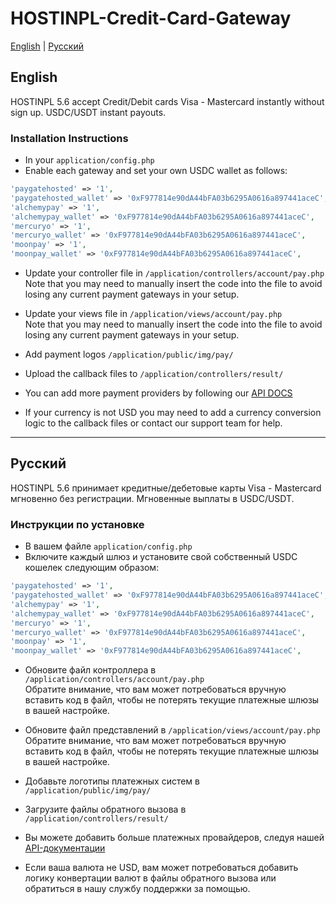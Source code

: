 # HOSTINPL-Credit-Card-Gateway

[English](#english) | [Русский](#russian)

<a name="english"></a>
## English

HOSTINPL 5.6 accept Credit/Debit cards Visa - Mastercard instantly without sign up. USDC/USDT instant payouts.

### Installation Instructions

* In your `application/config.php`
* Enable each gateway and set your own USDC wallet as follows:

```php
'paygatehosted' => '1',
'paygatehosted_wallet' => '0xF977814e90dA44bFA03b6295A0616a897441aceC',
'alchemypay' => '1',
'alchemypay_wallet' => '0xF977814e90dA44bFA03b6295A0616a897441aceC',
'mercuryo' => '1',
'mercuryo_wallet' => '0xF977814e90dA44bFA03b6295A0616a897441aceC',
'moonpay' => '1',
'moonpay_wallet' => '0xF977814e90dA44bFA03b6295A0616a897441aceC',
```

* Update your controller file in `/application/controllers/account/pay.php`  
  Note that you may need to manually insert the code into the file to avoid losing any current payment gateways in your setup.

* Update your views file in `/application/views/account/pay.php`  
  Note that you may need to manually insert the code into the file to avoid losing any current payment gateways in your setup.

* Add payment logos `/application/public/img/pay/`
* Upload the callback files to `/application/controllers/result/`
* You can add more payment providers by following our [API DOCS](https://paygate.to/instant-payment-gateway/#postman)
* If your currency is not USD you may need to add a currency conversion logic to the callback files or contact our support team for help.

---

<a name="russian"></a>
## Русский

HOSTINPL 5.6 принимает кредитные/дебетовые карты Visa - Mastercard мгновенно без регистрации. Мгновенные выплаты в USDC/USDT.

### Инструкции по установке

* В вашем файле `application/config.php`
* Включите каждый шлюз и установите свой собственный USDC кошелек следующим образом:

```php
'paygatehosted' => '1',
'paygatehosted_wallet' => '0xF977814e90dA44bFA03b6295A0616a897441aceC',
'alchemypay' => '1',
'alchemypay_wallet' => '0xF977814e90dA44bFA03b6295A0616a897441aceC',
'mercuryo' => '1',
'mercuryo_wallet' => '0xF977814e90dA44bFA03b6295A0616a897441aceC',
'moonpay' => '1',
'moonpay_wallet' => '0xF977814e90dA44bFA03b6295A0616a897441aceC',
```

* Обновите файл контроллера в `/application/controllers/account/pay.php`  
  Обратите внимание, что вам может потребоваться вручную вставить код в файл, чтобы не потерять текущие платежные шлюзы в вашей настройке.

* Обновите файл представлений в `/application/views/account/pay.php`  
  Обратите внимание, что вам может потребоваться вручную вставить код в файл, чтобы не потерять текущие платежные шлюзы в вашей настройке.

* Добавьте логотипы платежных систем в `/application/public/img/pay/`
* Загрузите файлы обратного вызова в `/application/controllers/result/`
* Вы можете добавить больше платежных провайдеров, следуя нашей [API-документации](https://paygate.to/instant-payment-gateway/#postman)
* Если ваша валюта не USD, вам может потребоваться добавить логику конвертации валют в файлы обратного вызова или обратиться в нашу службу поддержки за помощью.